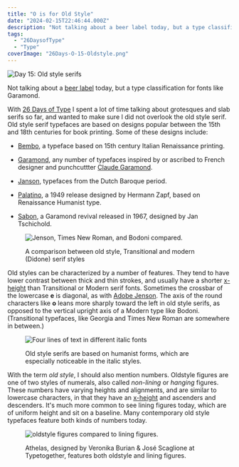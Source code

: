 ```yaml
---
title: "O is for Old Style"
date: "2024-02-15T22:46:44.000Z"
description: "Not talking about a beer label today, but a type classification for fonts like Garamond."
tags: 
  - "26DaysofType"
  - "Type"
coverImage: "26Days-O-15-Oldstyle.png"
---
```


![Day 15: Old style serifs](/img/post-images/26Days-O-15-Oldstyle-1024x576.png)

Not talking about a [beer label](https://www.beeradvocate.com/beer/profile/447/1727/) today, but a type classification for fonts like Garamond.

With [26 Days of Type](/26-days-of-type.html) I spent a lot of time talking about grotesques and slab serifs so far, and wanted to make sure I did not overlook the old style serif. Old style serif typefaces are based on designs popular between the 15th and 18th centuries for book printing. Some of these designs include:

- [Bembo](https://en.wikipedia.org/wiki/Bembo), a typeface based on 15th century Italian Renaissance printing.

- [Garamond](https://en.wikipedia.org/wiki/Garamond), any number of typefaces inspired by or ascribed to French designer and punchcuttter [Claude Garamond](https://en.wikipedia.org/wiki/Claude_Garamond).

- [Janson](https://en.wikipedia.org/wiki/Janson), typefaces from the Dutch Baroque period.

- [Palatino](https://en.wikipedia.org/wiki/Palatino), a 1949 release designed by Hermann Zapf, based on Renaissance Humanist type.

- [Sabon](https://en.wikipedia.org/wiki/Sabon), a Garamond revival released in 1967, designed by Jan Tschichold.

<figure>

![Jenson, Times New Roman, and Bodoni compared.](/img/post-images/26Days-O-Oldstyle-compared-to-Transitional-Modern-1024x987.png)

<figcaption>

A comparison between old style, Transitional and modern (Didone) serif styles

</figcaption>

</figure>

Old styles can be characterized by a number of features. They tend to have lower contrast between thick and thin strokes, and usually have a shorter [x-height](https://en.wikipedia.org/wiki/X-height) than Transitional or Modern serif fonts. Sometimes the crossbar of the lowercase **e** is diagonal, as with [Adobe Jenson](https://fonts.adobe.com/fonts/adobe-jenson). The axis of the round characters like **o** leans more sharply toward the left in old style serifs, as opposed to the vertical upright axis of a Modern type like Bodoni. (Transitional typefaces, like Georgia and Times New Roman are somewhere in between.)

<figure>

![Four lines of text in different italic fonts](/img/post-images/26Days-O-Oldstyle-Italics-1024x576.png)

<figcaption>

Old style serifs are based on humanist forms, which are especially noticeable in the italic styles.

</figcaption>

</figure>

With the term _old style_, I should also mention numbers. Oldstyle figures are one of two styles of numerals, also called _non-lining_ or _hanging_ figures. These numbers have varying heights and alignments, and are similar to lowercase characters, in that they have an [x-height](https://en.wikipedia.org/wiki/X-height) and ascenders and descenders. It's much more common to see lining figures today, which are of uniform height and sit on a baseline. Many contemporary old style typefaces feature both kinds of numbers today.

<figure>

![oldstyle figures compared to lining figures.](/img/post-images/26Days-O-Oldstyle-numerals.png)

<figcaption>

Athelas, designed by Veronika Burian & José Scaglione at Typetogether, features both oldstyle and lining figures.

</figcaption>

</figure>
